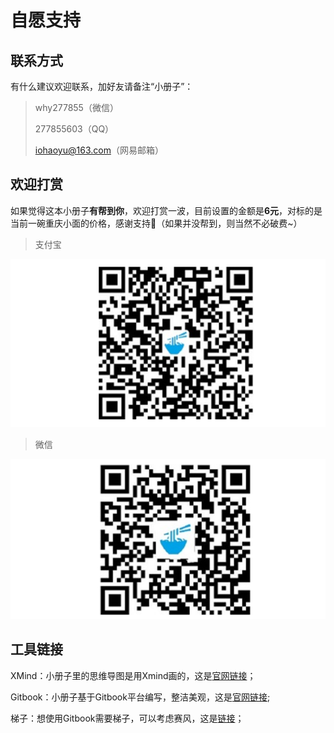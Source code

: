 # 自愿支持

## 联系方式

有什么建议欢迎联系，加好友请备注“小册子”：

> why277855（微信）
>
> 277855603（QQ）
>
> iohaoyu@163.com（网易邮箱）

## 欢迎打赏

如果觉得这本小册子**有帮到你**，欢迎打赏一波，目前设置的金额是**6元**，对标的是当前一碗重庆小面的价格，感谢支持🍰（如果并没帮到，则当然不必破费~）

> 支付宝

![](../.gitbook/assets/image%20%2844%29.png)

> 微信

![](../.gitbook/assets/image%20%287%29.png)

## 工具链接

XMind：小册子里的思维导图是用Xmind画的，这是[官网链接](https://www.xmind.cn/download/xmind8/)；

Gitbook：小册子基于Gitbook平台编写，整洁美观，这是[官网链接](www.gitbook.com);

梯子：想使用Gitbook需要梯子，可以考虑赛风，这是[链接](https://s3.amazonaws.com/psiphon/web/mjr4-p23r-puwl/zh/download.html#direct)；

